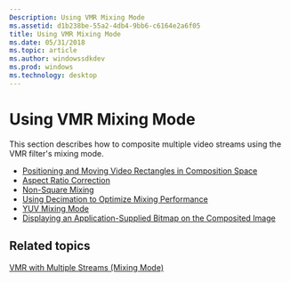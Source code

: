 ```yaml
---
Description: Using VMR Mixing Mode
ms.assetid: d1b238be-55a2-4db4-9bb6-c6164e2a6f05
title: Using VMR Mixing Mode
ms.date: 05/31/2018
ms.topic: article
ms.author: windowssdkdev
ms.prod: windows
ms.technology: desktop
---
```


# Using VMR Mixing Mode

This section describes how to composite multiple video streams using the VMR filter's mixing mode.

-   [Positioning and Moving Video Rectangles in Composition Space](positioning-and-moving-video-rectangles-in-composition-space.md)
-   [Aspect Ratio Correction](aspect-ratio-correction.md)
-   [Non-Square Mixing](non-square-mixing.md)
-   [Using Decimation to Optimize Mixing Performance](using-decimation-to-optimize-mixing-performance.md)
-   [YUV Mixing Mode](yuv-mixing-mode.md)
-   [Displaying an Application-Supplied Bitmap on the Composited Image](displaying-an-application-supplied-bitmap-on-the-composited-image.md)

## Related topics

<dl> <dt>

[VMR with Multiple Streams (Mixing Mode)](vmr-with-multiple-streams--mixing-mode.md)
</dt> </dl>

 

 



